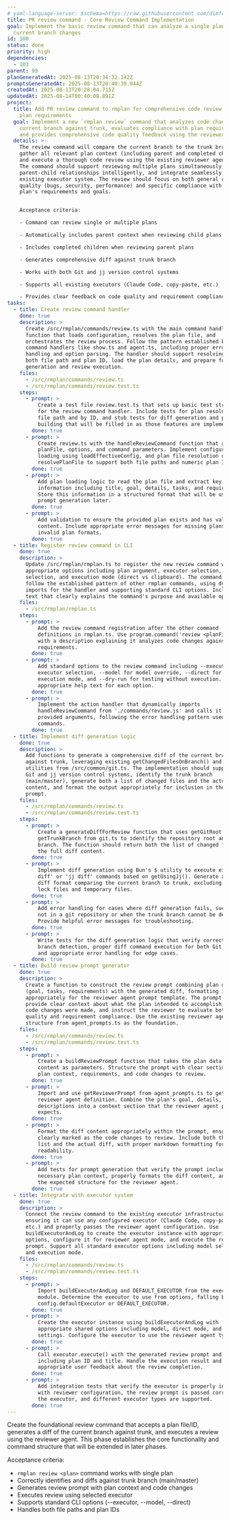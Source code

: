 ```yaml
---
# yaml-language-server: $schema=https://raw.githubusercontent.com/dimfeld/llmutils/main/schema/rmplan-plan-schema.json
title: PR review command - Core Review Command Implementation
goal: Implement the basic review command that can analyze a single plan against
  current branch changes
id: 100
status: done
priority: high
dependencies:
  - 103
parent: 99
planGeneratedAt: 2025-08-13T20:34:32.142Z
promptsGeneratedAt: 2025-08-13T20:40:39.944Z
createdAt: 2025-08-13T20:28:04.715Z
updatedAt: 2025-08-14T00:40:08.891Z
project:
  title: Add PR review command to rmplan for comprehensive code review against
    plan requirements
  goal: Implement a new `rmplan review` command that analyzes code changes on the
    current branch against trunk, evaluates compliance with plan requirements,
    and provides comprehensive code quality feedback using the reviewer agent.
  details: >-
    The review command will compare the current branch to the trunk branch,
    gather all relevant plan context (including parent and completed children),
    and execute a thorough code review using the existing reviewer agent prompt.
    The command should support reviewing multiple plans simultaneously, handle
    parent-child relationships intelligently, and integrate seamlessly with the
    existing executor system. The review should focus on both general code
    quality (bugs, security, performance) and specific compliance with the
    plan's requirements and goals.


    Acceptance criteria:

    - Command can review single or multiple plans

    - Automatically includes parent context when reviewing child plans

    - Includes completed children when reviewing parent plans

    - Generates comprehensive diff against trunk branch

    - Works with both Git and jj version control systems

    - Supports all existing executors (Claude Code, copy-paste, etc.)

    - Provides clear feedback on code quality and requirement compliance
tasks:
  - title: Create review command handler
    done: true
    description: >
      Create /src/rmplan/commands/review.ts with the main command handler
      function that loads configuration, resolves the plan file, and
      orchestrates the review process. Follow the pattern established by other
      command handlers like show.ts and agent.ts, including proper error
      handling and option parsing. The handler should support resolving plans by
      both file path and plan ID, load the plan details, and prepare for diff
      generation and review execution.
    files:
      - /src/rmplan/commands/review.ts
      - /src/rmplan/commands/review.test.ts
    steps:
      - prompt: >
          Create a test file review.test.ts that sets up basic test structure
          for the review command handler. Include tests for plan resolution by
          file path and by ID, and stub tests for diff generation and prompt
          building that will be filled in as those features are implemented.
        done: true
      - prompt: >
          Create review.ts with the handleReviewCommand function that accepts
          planFile, options, and command parameters. Implement configuration
          loading using loadEffectiveConfig, and plan file resolution using
          resolvePlanFile to support both file paths and numeric plan IDs.
        done: true
      - prompt: >
          Add plan loading logic to read the plan file and extract key
          information including title, goal, details, tasks, and requirements.
          Store this information in a structured format that will be used for
          prompt generation later.
        done: true
      - prompt: >
          Add validation to ensure the provided plan exists and has valid
          content. Include appropriate error messages for missing plans or
          invalid plan formats.
        done: true
  - title: Register review command in CLI
    done: true
    description: >
      Update /src/rmplan/rmplan.ts to register the new review command with
      appropriate options including plan argument, executor selection, model
      selection, and execution mode (direct vs clipboard). The command should
      follow the established pattern of other rmplan commands, using dynamic
      imports for the handler and supporting standard CLI options. Include help
      text that clearly explains the command's purpose and available options.
    files:
      - /src/rmplan/rmplan.ts
    steps:
      - prompt: >
          Add the review command registration after the other command
          definitions in rmplan.ts. Use program.command('review <planFile>')
          with a description explaining it analyzes code changes against plan
          requirements.
        done: true
      - prompt: >
          Add standard options to the review command including --executor for
          executor selection, --model for model override, --direct for direct
          execution mode, and --dry-run for testing without execution. Include
          appropriate help text for each option.
        done: true
      - prompt: >
          Implement the action handler that dynamically imports
          handleReviewCommand from './commands/review.js' and calls it with the
          provided arguments, following the error handling pattern used by other
          commands.
        done: true
  - title: Implement diff generation logic
    done: true
    description: >
      Add functions to generate a comprehensive diff of the current branch
      against trunk, leveraging existing getChangedFilesOnBranch() and Git/jj
      utilities from /src/common/git.ts. The implementation should support both
      Git and jj version control systems, identify the trunk branch
      (main/master), generate both a list of changed files and the actual diff
      content, and format the output appropriately for inclusion in the review
      prompt.
    files:
      - /src/rmplan/commands/review.ts
      - /src/rmplan/commands/review.test.ts
    steps:
      - prompt: >
          Create a generateDiffForReview function that uses getGitRoot and
          getTrunkBranch from git.ts to identify the repository root and trunk
          branch. The function should return both the list of changed files and
          the full diff content.
        done: true
      - prompt: >
          Implement diff generation using Bun's $ utility to execute either 'git
          diff' or 'jj diff' commands based on getUsingJj(). Generate a unified
          diff format comparing the current branch to trunk, excluding common
          lock files and temporary files.
        done: true
      - prompt: >
          Add error handling for cases where diff generation fails, such as when
          not in a git repository or when the trunk branch cannot be determined.
          Provide helpful error messages for troubleshooting.
        done: true
      - prompt: >
          Write tests for the diff generation logic that verify correct trunk
          branch detection, proper diff command execution for both Git and jj,
          and appropriate error handling for edge cases.
        done: true
  - title: Build review prompt generator
    done: true
    description: >
      Create a function to construct the review prompt combining plan details
      (goal, tasks, requirements) with the generated diff, formatting it
      appropriately for the reviewer agent prompt template. The prompt should
      provide clear context about what the plan intended to accomplish, what
      code changes were made, and instruct the reviewer to evaluate both code
      quality and requirement compliance. Use the existing reviewer agent prompt
      structure from agent_prompts.ts as the foundation.
    files:
      - /src/rmplan/commands/review.ts
      - /src/rmplan/commands/review.test.ts
    steps:
      - prompt: >
          Create a buildReviewPrompt function that takes the plan data and diff
          content as parameters. Structure the prompt with clear sections for
          plan context, requirements, and code changes to review.
        done: true
      - prompt: >
          Import and use getReviewerPrompt from agent_prompts.ts to get the
          reviewer agent definition. Combine the plan's goal, details, and task
          descriptions into a context section that the reviewer agent prompt
          expects.
        done: true
      - prompt: >
          Format the diff content appropriately within the prompt, ensuring it's
          clearly marked as the code changes to review. Include both the file
          list and the actual diff, with proper markdown formatting for
          readability.
        done: true
      - prompt: >
          Add tests for prompt generation that verify the prompt includes all
          necessary plan context, properly formats the diff content, and follows
          the expected structure for the reviewer agent.
        done: true
  - title: Integrate with executor system
    done: true
    description: >
      Connect the review command to the existing executor infrastructure,
      ensuring it can use any configured executor (Claude Code, copy-paste,
      etc.) and properly passes the reviewer agent configuration. Use
      buildExecutorAndLog to create the executor instance with appropriate
      options, configure it for reviewer agent mode, and execute the review
      prompt. Support all standard executor options including model selection
      and execution mode.
    files:
      - /src/rmplan/commands/review.ts
      - /src/rmplan/commands/review.test.ts
    steps:
      - prompt: >
          Import buildExecutorAndLog and DEFAULT_EXECUTOR from the executors
          module. Determine the executor to use from options, falling back to
          config.defaultExecutor or DEFAULT_EXECUTOR.
        done: true
      - prompt: >
          Create the executor instance using buildExecutorAndLog with
          appropriate shared options including model, direct mode, and dry-run
          settings. Configure the executor to use the reviewer agent type.
        done: true
      - prompt: >
          Call executor.execute() with the generated review prompt and metadata
          including plan ID and title. Handle the execution result and provide
          appropriate user feedback about the review completion.
        done: true
      - prompt: >
          Add integration tests that verify the executor is properly initialized
          with reviewer configuration, the review prompt is passed correctly to
          the executor, and different executor types are supported.
        done: true
---
```


Create the foundational review command that accepts a plan file/ID, generates a diff of the current branch against trunk, and executes a review using the reviewer agent. This phase establishes the core functionality and command structure that will be extended in later phases.

Acceptance criteria:
- `rmplan review <plan>` command works with single plan
- Correctly identifies and diffs against trunk branch (main/master)
- Generates review prompt with plan context and code changes
- Executes review using selected executor
- Supports standard CLI options (--executor, --model, --direct)
- Handles both file paths and plan IDs
